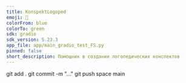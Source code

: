 ```yaml
---
title: KonspektLogoped
emoji: 🚀
colorFrom: blue
colorTo: green
sdk: gradio
sdk_version: 5.23.3
app_file: app/main_gradio_test_FS.py
pinned: false
short_description: Помощник в создании логопедических конспектов
---
```



git add .
git commit -m "..."
git push space main


